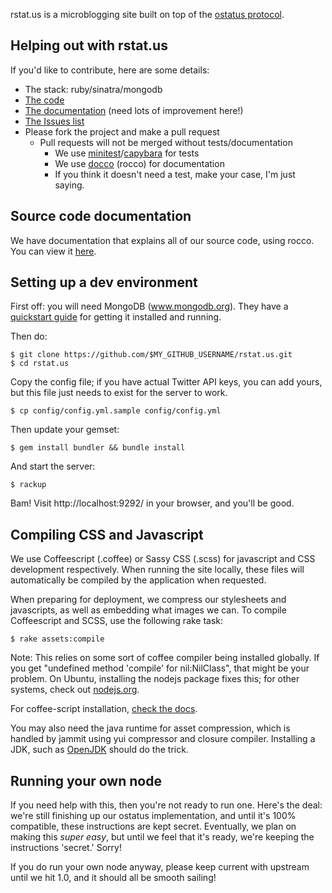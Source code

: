 rstat.us is a microblogging site built on top of the [ostatus
protocol](http://status.net/wiki/OStatus).

Helping out with rstat.us
-------------------------

If you'd like to contribute, here are some details:

- The stack: ruby/sinatra/mongodb
- [The code][code]
- [The documentation][docs] (need lots of improvement here!)
- [The Issues list][issues]
- Please fork the project and make a pull request
  - Pull requests will not be merged without tests/documentation
    - We use [minitest][minitest]/[capybara][capy] for tests
    - We use [docco][docco] (rocco) for documentation
    - If you think it doesn't need a test, make your case, I'm just saying.

[code]: http://github.com/hotsh/rstat.us
[docs]: http://hotsh.github.com/rstat.us/
[issues]: http://github.com/hotsh/rstat.us/issues
[minitest]: https://github.com/seattlerb/minitest
[capy]: https://github.com/jnicklas/capybara
[docco]: https://github.com/jashkenas/docco

Source code documentation
-------------------------

We have documentation that explains all of our source code, using rocco.
You can view it [here](http://hotsh.github.com/rstat.us/rstatus.html).


Setting up a dev environment
----------------------------

First off: you will need MongoDB (www.mongodb.org).  They have a [quickstart
guide][mongo-quickstart] for getting it installed and running.

Then do:

    $ git clone https://github.com/$MY_GITHUB_USERNAME/rstat.us.git
    $ cd rstat.us

Copy the config file; if you have actual Twitter API keys, you can add yours,
but this file just needs to exist for the server to work.

    $ cp config/config.yml.sample config/config.yml

Then update your gemset:

    $ gem install bundler && bundle install

And start the server:

    $ rackup

Bam! Visit http://localhost:9292/ in your browser, and you'll be good.

[mongo-quickstart]: http://www.mongodb.org/display/DOCS/Quickstart

Compiling CSS and Javascript
----------------------------

We use Coffeescript (.coffee) or Sassy CSS (.scss) for javascript and CSS development 
respectively. When running the site locally, these files will automatically be
compiled by the application when requested.

When preparing for deployment, we compress our stylesheets and javascripts, as 
well as embedding what images we can. To compile Coffeescript and SCSS,
use the following rake task:

    $ rake assets:compile

Note: This relies on some sort of coffee compiler being installed globally.  If
you get "undefined method 'compile' for nil:NilClass", that might be your
problem.  On Ubuntu, installing the nodejs package fixes this; for other
systems, check out [nodejs.org][node].

For coffee-script installation, [check the docs][coffee-install].

You may also need the java runtime for asset compression, which is handled by
jammit using yui compressor and closure compiler. Installing a JDK, such as
[OpenJDK][openjdk] should do the trick.

[node]: http://nodejs.org
[coffee-install]: http://jashkenas.github.com/coffee-script/#installation
[openjdk]: http://openjdk.java.net/

Running your own node
---------------------

If you need help with this, then you're not ready to run one.
Here's the deal: we're still finishing up our ostatus implementation,
and until it's 100% compatible, these instructions are kept secret.
Eventually, we plan on making this _super easy_, but until we feel that
it's ready, we're keeping the instructions 'secret.' Sorry!

If you do run your own node anyway, please keep current with upstream
until we hit 1.0, and it should all be smooth sailing!
